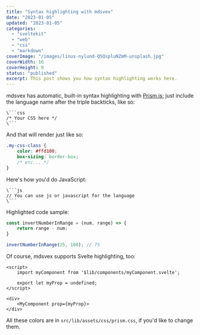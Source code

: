 ```yaml
---
title: "Syntax highlighting with mdsvex"
date: "2023-01-05"
updated: "2023-01-05"
categories:
  - "sveltekit"
  - "web"
  - "css"
  - "markdown"
coverImage: "/images/linus-nylund-Q5QspluNZmM-unsplash.jpg"
coverWidth: 16
coverHeight: 9
status: "published"
excerpt: This post shows you how syntax highlighting works here.
---
```


mdsvex has automatic, built-in syntax highlighting with [Prism.js](https://prismjs.com/); just include the language name after the triple backticks, like so:

```
\```css
/* Your CSS here */
\```
```

And that will render just like so:

```css
.my-css-class {
	color: #ffd100;
	box-sizing: border-box;
	/* etc... */
}
```

Here's how you'd do JavaScript:

```
\```js
// You can use js or javascript for the language
\```
```

Highlighted code sample:
```js
const invertNumberInRange = (num, range) => {
	return range - num;
}

invertNumberInRange(25, 100); // 75
```

Of course, mdsvex supports Svelte highlighting, too:

```svelte
<script>
	import myComponent from '$lib/components/myComponent.svelte';

	export let myProp = undefined;
</script>

<div>
	<MyComponent prop={myProp}>
</div>
```

All these colors are in `src/lib/assets/css/prism.css`, if you'd like to change them.
